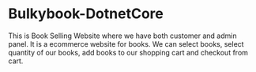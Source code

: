 # Bulkybook-DotnetCore
This is Book Selling Website where we have both customer and admin panel. It is a ecommerce website for books. We can select books, select quantity of our books, 
add books to our shopping cart and checkout from cart.
